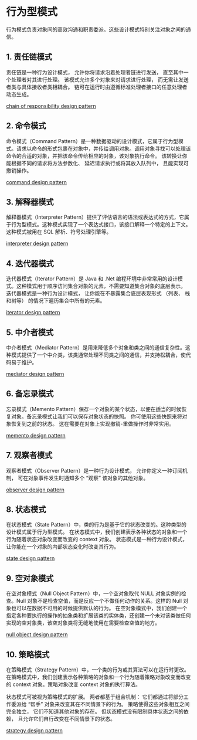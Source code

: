 # 行为型模式
行为模式负责对象间的高效沟通和职责委派。这些设计模式特别关注对象之间的通信。

## 1. 责任链模式
责任链是一种行为设计模式， 允许你将请求沿着处理者链进行发送， 直至其中一个处理者对其进行处理。
该模式允许多个对象来对请求进行处理， 而无需让发送者类与具体接收者类相耦合。 链可在运行时由遵循标准处理者接口的任意处理者动态生成。

[chain of responsibility design pattern](../behavioral/chain_of_responsibility)

## 2. 命令模式
命令模式（Command Pattern）是一种数据驱动的设计模式，它属于行为型模式。请求以命令的形式包裹在对象中，并传给调用对象。调用对象寻找可以处理该命令的合适的对象，并把该命令传给相应的对象，该对象执行命令。
该转换让你能根据不同的请求将方法参数化、 延迟请求执行或将其放入队列中， 且能实现可撤销操作。

[command design pattern](../behavioral/command)

## 3. 解释器模式
解释器模式（Interpreter Pattern）提供了评估语言的语法或表达式的方式，它属于行为型模式。这种模式实现了一个表达式接口，该接口解释一个特定的上下文。这种模式被用在 SQL 解析、符号处理引擎等。

[interpreter design pattern](../behavioral/interpreter)

## 4. 迭代器模式
迭代器模式（Iterator Pattern）是 Java 和 .Net 编程环境中非常常用的设计模式。这种模式用于顺序访问集合对象的元素，不需要知道集合对象的底层表示。
迭代器模式是一种行为设计模式， 让你能在不暴露集合底层表现形式 （列表、 栈和树等） 的情况下遍历集合中所有的元素。

[iterator design pattern](../behavioral/iterator)

## 5. 中介者模式
中介者模式（Mediator Pattern）是用来降低多个对象和类之间的通信复杂性。这种模式提供了一个中介类，该类通常处理不同类之间的通信，并支持松耦合，使代码易于维护。

[mediator design pattern](../behavioral/mediator)

## 6. 备忘录模式
忘录模式（Memento Pattern）保存一个对象的某个状态，以便在适当的时候恢复对象。备忘录模式让我们可以保存对象状态的快照。 你可使用这些快照来将对象恢复到之前的状态。 这在需要在对象上实现撤销-重做操作时非常实用。

[memento design pattern](../behavioral/memento)

## 7. 观察者模式
观察者模式（Observer Pattern）是一种行为设计模式， 允许你定义一种订阅机制， 可在对象事件发生时通知多个 “观察” 该对象的其他对象。

[observer design pattern](../behavioral/observer)

## 8. 状态模式
在状态模式（State Pattern）中，类的行为是基于它的状态改变的。这种类型的设计模式属于行为型模式。 在状态模式中，我们创建表示各种状态的对象和一个行为随着状态对象改变而改变的 context 对象。
状态模式是一种行为设计模式， 让你能在一个对象的内部状态变化时改变其行为。

[state design pattern](../behavioral/state)


## 9. 空对象模式
在空对象模式（Null Object Pattern）中，一个空对象取代 NULL 对象实例的检查。Null 对象不是检查空值，而是反应一个不做任何动作的关系。这样的 Null 对象也可以在数据不可用的时候提供默认的行为。
在空对象模式中，我们创建一个指定各种要执行的操作的抽象类和扩展该类的实体类，还创建一个未对该类做任何实现的空对象类，该空对象类将无缝地使用在需要检查空值的地方。

[null object design pattern](../behavioral/null_object)

## 10. 策略模式
在策略模式（Strategy Pattern）中，一个类的行为或其算法可以在运行时更改。 在策略模式中，我们创建表示各种策略的对象和一个行为随着策略对象改变而改变的 context 对象。策略对象改变 context 对象的执行算法。

状态模式可被视为策略模式的扩展。 两者都基于组合机制： 它们都通过将部分工作委派给 “帮手” 对象来改变其在不同情景下的行为。 策略使得这些对象相互之间完全独立， 它们不知道其他对象的存在。 但状态模式没有限制具体状态之间的依赖， 且允许它们自行改变在不同情景下的状态。

[strategy design pattern](../behavioral/strategy)
